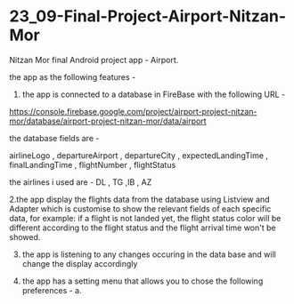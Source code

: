 # 23_09-Final-Project-Airport-Nitzan-Mor

Nitzan Mor final Android project app - Airport.

the app as the following features -

1. the app is connected to a database in FireBase with the following URL -  

  https://console.firebase.google.com/project/airport-project-nitzan-mor/database/airport-project-nitzan-mor/data/airport

  the database fields are - 

  airlineLogo , departureAirport , departureCity , expectedLandingTime , finalLandingTime , flightNumber , flightStatus

  the airlines i used are - DL , TG ,IB , AZ

2.the app display the flights data from the database using Listview and Adapter which is customise to show the relevant fields
  of each specific data, for example:
  if a flight is not landed yet, the flight status color will be different according to the flight status
  and the flight arrival time won't be showed.

3. the app is listening to any changes occuring in the data base and will change the display accordingly

4. the app has a setting menu that allows you to chose the following preferences -
  a. 
